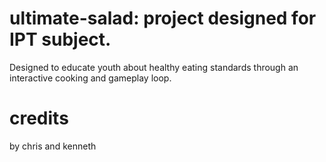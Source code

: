 # ultimate-salad: project designed for IPT subject.
Designed to educate youth about healthy eating standards through an interactive cooking and gameplay loop. 

# credits
by chris and kenneth
